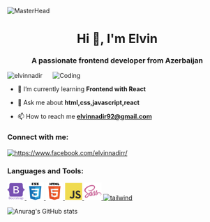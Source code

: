 ![MasterHead](https://media3.giphy.com/media/k0ijJhqrUP4T2EvmJ1/giphy.gif?cid=ecf05e47bna2l7uo704dl67r9400w7r4hvyrewz68p9ctbg8&rid=giphy.gif&ct=g)
<h1 align="center"> Hi 👋, I'm Elvin </h1>
<h3 align="center">A passionate frontend developer from Azerbaijan</h3>
<img src="https://raw.githubusercontent.com/gist/AzdineElJattari/beaef920a209a60bab82a8a1d01e5d54/raw/88f20c9d749d756be63f22b09f3c4ac570bc5101/programming.gif" alt="Coding" width="400px" align="right">

<p align="left"> <img src="https://komarev.com/ghpvc/?username=elvinnadir&label=Profile%20views&color=0e75b6&style=flat" alt="elvinnadir" /> </p>

- 🌱 I’m currently learning **Frontend with React**

- 💬 Ask me about **html,css,javascript,react**

- 📫 How to reach me **elvinnadir92@gmail.com**

<h3 align="left">Connect with me:</h3>
<p align="left">
<a href="https://fb.com/https://www.facebook.com/elvinnadirr/" target="blank"><img align="center" src="https://raw.githubusercontent.com/rahuldkjain/github-profile-readme-generator/master/src/images/icons/Social/facebook.svg" alt="https://www.facebook.com/elvinnadirr/" height="30" width="40" /></a>
</p>

<h3 align="left">Languages and Tools:</h3>
<p align="left"> <a href="https://getbootstrap.com" target="_blank" rel="noreferrer"> <img src="https://raw.githubusercontent.com/devicons/devicon/master/icons/bootstrap/bootstrap-plain-wordmark.svg" alt="bootstrap" width="40" height="40"/> </a> <a href="https://www.w3schools.com/css/" target="_blank" rel="noreferrer"> <img src="https://raw.githubusercontent.com/devicons/devicon/master/icons/css3/css3-original-wordmark.svg" alt="css3" width="40" height="40"/> </a> <a href="https://www.w3.org/html/" target="_blank" rel="noreferrer"> <img src="https://raw.githubusercontent.com/devicons/devicon/master/icons/html5/html5-original-wordmark.svg" alt="html5" width="40" height="40"/> </a> <a href="https://developer.mozilla.org/en-US/docs/Web/JavaScript" target="_blank" rel="noreferrer"> <img src="https://raw.githubusercontent.com/devicons/devicon/master/icons/javascript/javascript-original.svg" alt="javascript" width="40" height="40"/> </a> <a href="https://sass-lang.com" target="_blank" rel="noreferrer"> <img src="https://raw.githubusercontent.com/devicons/devicon/master/icons/sass/sass-original.svg" alt="sass" width="40" height="40"/> </a> <a href="https://tailwindcss.com/" target="_blank" rel="noreferrer"> <img src="https://www.vectorlogo.zone/logos/tailwindcss/tailwindcss-icon.svg" alt="tailwind" width="40" height="40"/> </a> </p>

![Anurag's GitHub stats](https://github-readme-stats.vercel.app/api?username=elvinnadir&theme=yeblu&show_icons=true)


